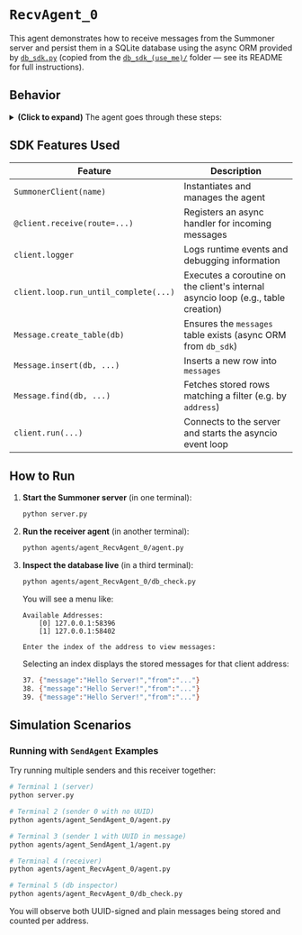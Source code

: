 # `RecvAgent_0`

This agent demonstrates how to receive messages from the Summoner server and persist them in a SQLite database using the async ORM provided by [`db_sdk.py`](db_sdk.py) (copied from the [`db_sdk_(use_me)/`](../db_sdk_(use_me)/) folder — see its README for full instructions).

## Behavior

<details>
<summary><b>(Click to expand)</b> The agent goes through these steps:</summary>
<br>

1. On startup, the agent ensures the `messages` table (defined in [`db_models.py`](db_models.py)) exists in `RecvAgent_0.db`.  
2. Each time a message arrives with keys `"addr"` and `"content"`:  
   - Logs a receipt line via `client.logger`:  
     ```
     INFO - Received message from Client @(SocketAddress=127.0.0.1:58402).
     ```  
   - Stores the `(addr, content)` pair in the database.  
   - Queries how many messages have been stored so far for that address and logs:  
     ```
     INFO - Client @(SocketAddress=127.0.0.1:58402) has now 38 messages stored.
     ```  
3. The agent runs until you stop it (e.g. Ctrl+C).  

While it is running, you can inspect the live data with the provided [`db_check.py`](db_check.py) script (see [**How to Run**](#how-to-run)).

</details>

## SDK Features Used

| Feature                            | Description                                                              |
|------------------------------------|--------------------------------------------------------------------------|
| `SummonerClient(name)`             | Instantiates and manages the agent                                       |
| `@client.receive(route=...)`       | Registers an async handler for incoming messages                         |
| `client.logger`                    | Logs runtime events and debugging information                            |
| `client.loop.run_until_complete(...)` | Executes a coroutine on the client's internal asyncio loop (e.g., table creation) |
| `Message.create_table(db)`         | Ensures the `messages` table exists (async ORM from `db_sdk`)            |
| `Message.insert(db, ...)`          | Inserts a new row into `messages`                                        |
| `Message.find(db, ...)`            | Fetches stored rows matching a filter (e.g. by `address`)                   |
| `client.run(...)`                  | Connects to the server and starts the asyncio event loop                 |


## How to Run

1. **Start the Summoner server** (in one terminal):
    ```bash
    python server.py
    ```

2. **Run the receiver agent** (in another terminal):
    ```bash
    python agents/agent_RecvAgent_0/agent.py
    ```

3. **Inspect the database live** (in a third terminal):
    ```bash
    python agents/agent_RecvAgent_0/db_check.py
    ```
    You will see a menu like:
    ```
    Available Addresses:
        [0] 127.0.0.1:58396
        [1] 127.0.0.1:58402

    Enter the index of the address to view messages:
    ```
    Selecting an index displays the stored messages for that client address:
    ```sh
    37. {"message":"Hello Server!","from":"..."}
    38. {"message":"Hello Server!","from":"..."}
    39. {"message":"Hello Server!","from":"..."}
    ```  


## Simulation Scenarios

### Running with `SendAgent` Examples

Try running multiple senders and this receiver together:

```bash
# Terminal 1 (server)
python server.py

# Terminal 2 (sender 0 with no UUID)
python agents/agent_SendAgent_0/agent.py

# Terminal 3 (sender 1 with UUID in message)
python agents/agent_SendAgent_1/agent.py

# Terminal 4 (receiver)
python agents/agent_RecvAgent_0/agent.py

# Terminal 5 (db inspector)
python agents/agent_RecvAgent_0/db_check.py
```

You will observe both UUID-signed and plain messages being stored and counted per address.

